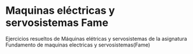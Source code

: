 # Maquinas eléctricas y servosistemas Fame
Ejercicios resueltos de Máquinas elétricas y servosistemas de la asignatura Fundamento de maquinas electricas y servosistemas(Fame)
